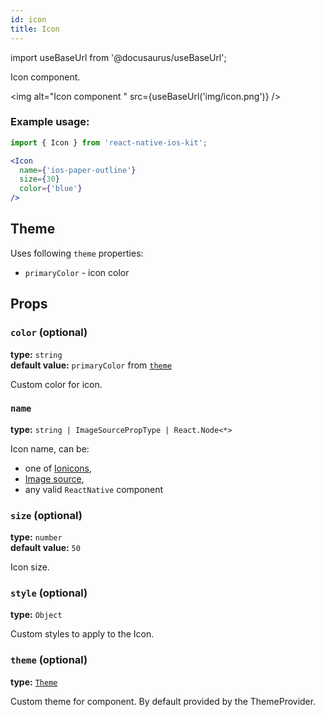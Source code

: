 ```yaml
---
id: icon
title: Icon
---
```


import useBaseUrl from '@docusaurus/useBaseUrl';

Icon component.

<img alt="Icon component " src={useBaseUrl('img/icon.png')} />

### Example usage:
```jsx
import { Icon } from 'react-native-ios-kit';

<Icon
  name={'ios-paper-outline'}
  size={30}
  color={'blue'}
/>
```

## Theme
Uses following `theme` properties:
- `primaryColor` - icon color

## Props

### `color` (optional)
**type:** `string`  
**default value:** `primaryColor` from [`theme`](theme.html)

Custom color for icon.

### `name`
**type:** `string | ImageSourcePropType | React.Node<*>`

Icon name, can be:
- one of [Ionicons](https://github.com/oblador/react-native-vector-icons/blob/master/glyphmaps/Ionicons.json),
- [Image source](https://facebook.github.io/react-native/docs/image.html#source),
- any valid `ReactNative` component


### `size` (optional)
**type:** `number`  
**default value:** `50`

Icon size.

### `style` (optional)
**type:** `Object`

Custom styles to apply to the Icon.

### `theme` (optional)
**type:** [`Theme`](theme.html)

Custom theme for component. By default provided by the ThemeProvider.
